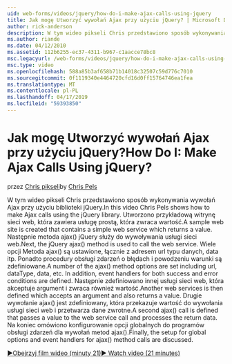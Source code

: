 ```yaml
---
uid: web-forms/videos/jquery/how-do-i-make-ajax-calls-using-jquery
title: Jak mogę Utworzyć wywołań Ajax przy użyciu jQuery? | Microsoft Docs
author: rick-anderson
description: W tym wideo pikseli Chris przedstawiono sposób wykonywania wywołań Ajax przy użyciu biblioteki jQuery. Utworzono przykładową witrynę sieci web, która zawiera prostej usługi internetowej zwracające...
ms.author: riande
ms.date: 04/12/2010
ms.assetid: 112b6255-ec37-4311-b967-c1aacce78bc8
msc.legacyurl: /web-forms/videos/jquery/how-do-i-make-ajax-calls-using-jquery
msc.type: video
ms.openlocfilehash: 588a85b3af658b71b14018c32507c59d776c7010
ms.sourcegitcommit: 0f1119340e4464720cfd16d0ff15764746ea1fea
ms.translationtype: MT
ms.contentlocale: pl-PL
ms.lasthandoff: 04/17/2019
ms.locfileid: "59393850"
---
```

# <a name="how-do-i-make-ajax-calls-using-jquery"></a><span data-ttu-id="e3339-105">Jak mogę Utworzyć wywołań Ajax przy użyciu jQuery?</span><span class="sxs-lookup"><span data-stu-id="e3339-105">How Do I: Make Ajax Calls Using jQuery?</span></span>

<span data-ttu-id="e3339-106">przez [Chris pikseli](https://twitter.com/chrispels)</span><span class="sxs-lookup"><span data-stu-id="e3339-106">by [Chris Pels](https://twitter.com/chrispels)</span></span>

<span data-ttu-id="e3339-107">W tym wideo pikseli Chris przedstawiono sposób wykonywania wywołań Ajax przy użyciu biblioteki jQuery.</span><span class="sxs-lookup"><span data-stu-id="e3339-107">In this video Chris Pels shows how to make Ajax calls using the jQuery library.</span></span> <span data-ttu-id="e3339-108">Utworzono przykładową witrynę sieci web, która zawiera usługę prostą, która zwraca wartość.</span><span class="sxs-lookup"><span data-stu-id="e3339-108">A sample web site is created that contains a simple web service which returns a value.</span></span> <span data-ttu-id="e3339-109">Następnie metoda ajax() jQuery służy do wywoływania usługi sieci web.</span><span class="sxs-lookup"><span data-stu-id="e3339-109">Next, the jQuery ajax() method is used to call the web service.</span></span> <span data-ttu-id="e3339-110">Wiele opcji Metoda ajax() są ustawione, łącznie z adresem url typu danych, data itp. Ponadto procedury obsługi zdarzeń o błędach i powodzeniu warunki są zdefiniowane.</span><span class="sxs-lookup"><span data-stu-id="e3339-110">A number of the ajax() method options are set including url, dataType, data, etc. In addition, event handlers for both success and error conditions are defined.</span></span> <span data-ttu-id="e3339-111">Następnie zdefiniowano innej usługi sieci web, która akceptuje argument i zwraca również wartość.</span><span class="sxs-lookup"><span data-stu-id="e3339-111">Another web services is then defined which accepts an argument and also returns a value.</span></span> <span data-ttu-id="e3339-112">Drugie wywołanie ajax() jest zdefiniowany, która przekazuje wartość do wywołania usługi sieci web i przetwarza dane zwrotne.</span><span class="sxs-lookup"><span data-stu-id="e3339-112">A second ajax() call is defined that passes a value to the web service call and processes the return data.</span></span> <span data-ttu-id="e3339-113">Na koniec omówiono konfigurowanie opcji globalnych do programów obsługi zdarzeń dla wywołań metod ajax().</span><span class="sxs-lookup"><span data-stu-id="e3339-113">Finally, the setup for global options and event handlers for ajax() method calls are discussed.</span></span>

[<span data-ttu-id="e3339-114">&#9654;Obejrzyj film wideo (minuty 21)</span><span class="sxs-lookup"><span data-stu-id="e3339-114">&#9654; Watch video (21 minutes)</span></span>](https://channel9.msdn.com/Blogs/ASP-NET-Site-Videos/how-do-i-make-ajax-calls-using-jquery)
